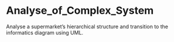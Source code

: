 # Analyse_of_Complex_System
Analyse a supermarket’s hierarchical structure and transition to the informatics diagram using UML.
